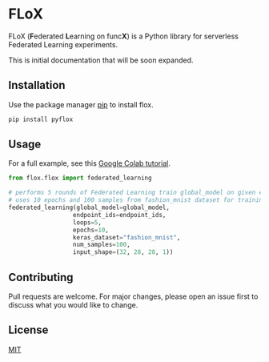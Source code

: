 # FLoX

FLoX (**F**ederated **L**earning on func**X**) is a Python library for serverless Federated Learning experiments.

This is initial documentation that will be soon expanded. 

## Installation

Use the package manager [pip](https://pip.pypa.io/en/stable/) to install flox.

```bash
pip install pyflox
```

## Usage
For a full example, see this [Google Colab tutorial](https://colab.research.google.com/drive/19X1N8E5adUrmeE10Srs1hSQqCCecv23m?usp=sharing).

```python
from flox.flox import federated_learning

# performs 5 rounds of Federated Learning train global_model on given endpoint_ids
# uses 10 epochs and 100 samples from fashion_mnist dataset for training
federated_learning(global_model=global_model, 
                  endpoint_ids=endpoint_ids,
                  loops=5,
                  epochs=10,
                  keras_dataset="fashion_mnist", 
                  num_samples=100, 
                  input_shape=(32, 28, 28, 1))
```

## Contributing
Pull requests are welcome. For major changes, please open an issue first to discuss what you would like to change.

## License
[MIT](https://choosealicense.com/licenses/mit/)
